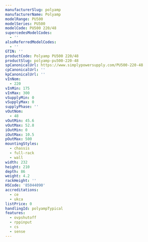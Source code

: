 ```yaml
---
manufacturerSlug: polyamp
manufacturerName: Polyamp
modelRange: PU500
modelSeries: PU500
modelCode: PU500 220/48
supercedesModelCodes:
  - ''
alsoReferredModelCodes:
  - ''
GTIN: ''
productCode: Polyamp PU500 220/48
productSlug: polyamp-pu500-220-48
spCanonicalUrl: https://www.simplypowersupply.com/PU500-220-48
cpCanonicalUrl: ''
kpCanonicalUrl: ''
vInNom:
  - 220
vInMin: 175
vInMax: 300
vSupplyMin: 0
vSupplyMax: 0
supplyPhase: ''
vOutNom:
  - 48
vOutMin: 45.6
vOutMax: 52.8
iOutMin: 0
iOutMax: 10.5
pOutMax: 500
mountingStyles:
  - chassis
  - full-rack
  - wall
width: 232
height: 210
depth: 86
weight: 4.2
rackHeight: ''
HSCode: '85044090'
accreditations:
  - ce
  - ukca
listPrice: 0
handlingId: polyampTypical
features:
  - ovpshutoff
  - rppinput
  - cs
  - sense
---
```

